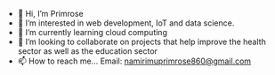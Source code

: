 - 👋 Hi, I’m Primrose
- 👀 I’m interested in web development, IoT and data science.
- 🌱 I’m currently learning cloud computing
- 💞️ I’m looking to collaborate on projects that help improve the health sector as well as the education sector
- 📫 How to reach me... Email: namirimuprimrose860@gmail.com


